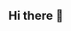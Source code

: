 ## Hi there 👋

<!--
**Yuangallardo8/Yuangallardo8** is a ✨ _special_ ✨ repository because its `README.md` (this file) appears on your GitHub profile.
• BSIT Student at Laguna State Polytechnic University
 
• Currently learning Python, Flask, SQL, Flutter, and Dart
 
• Goal: To become a skilled Web and Mobile Application Developer

• Interested in Software Development, Cloud Computing, and UI/UX Design
 
 Skills
• Languages: Python, Dart, SQL
• Frameworks/Tools: Flask, Flutter, Git, GitHub
• Other: Database Management, Web Development Basics

Current Projects
•Learning Git and GitHub for version control
•Developing practice projects in Python and Flutter
• Creating small apps as portfolio projects
 
 Connect with Me
Email: yuangallardo8@gmail.com

 “Code, Learn, and Share.”
